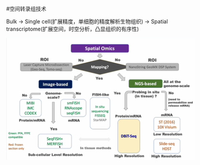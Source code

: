 #空间转录组技术

Bulk → Single cell(扩展精度，单细胞的精度解析生物组织) → Spatial transcriptome(扩展空间，时空分析，凸显组织的有序性)

![This is an image](./images/Spatial_omics.png "Spatial Omics")
